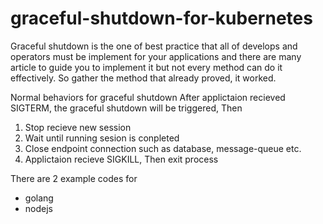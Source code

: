 # graceful-shutdown-for-kubernetes

Graceful shutdown is the one of best practice that all of develops and operators must be implement for your applications and there are many article to guide you to implement it but not every method can do it effectively. So gather the method that already proved, it worked.

Normal behaviors for graceful shutdown
After applictaion recieved SIGTERM, the graceful shutdown will be triggered, Then
1) Stop recieve new session
2) Wait until running sesion is conpleted
3) Close endpoint connection such as database, message-queue etc.
4) Applictaion recieve SIGKILL, Then exit process

There are 2 example codes for
- golang
- nodejs